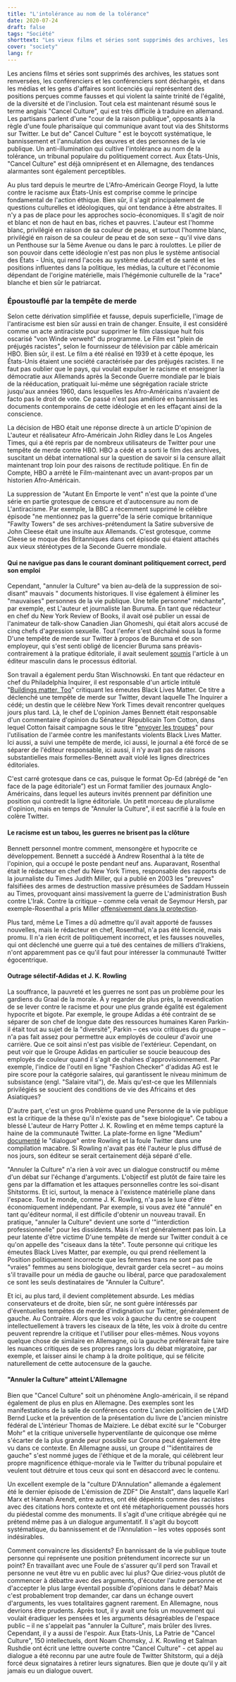 ```yaml
---
title: "L'intolérance au nom de la tolérance"
date: 2020-07-24
draft: false
tags: "Société"
shorttext: "Les vieux films et séries sont supprimés des archives, les statues sont renversées, les conférenciers et les conférenciers sont déchargés et les gens sont libérés dans les médias et les entreprises ..."
cover: "society"
lang: fr
---
```


Les anciens films et séries sont supprimés des archives, les statues sont renversées, les conférenciers et les conférenciers sont déchargés, et dans les médias et les gens d'affaires sont licenciés qui représentent des positions perçues comme fausses et qui violent la sainte trinité de l'égalité, de la diversité et de l'inclusion. Tout cela est maintenant résumé sous le terme anglais "Cancel Culture", qui est très difficile à traduire en allemand. Les partisans parlent d'une "cour de la raison publique", opposants à la règle d'une foule pharisaïque qui communique avant tout via des Shitstorms sur Twitter. Le but de" Cancel Culture " est le boycott systématique, le bannissement et l'annulation des œuvres et des personnes de la vie publique. Un anti-illumination qui cultive l'intolérance au nom de la tolérance, un tribunal populaire du politiquement correct. Aux États-Unis, "Cancel Culture" est déjà omniprésent et en Allemagne, des tendances alarmantes sont également perceptibles.

Au plus tard depuis le meurtre de L'Afro-Américain George Floyd, la lutte contre le racisme aux États-Unis est comprise comme le principe fondamental de l'action éthique. Bien sûr, il s'agit principalement de questions culturelles et idéologiques, qui ont tendance à être abstraites. Il n'y a pas de place pour les approches socio-économiques. Il s'agit de noir et blanc et non de haut en bas, riches et pauvres. L'auteur est l'homme blanc, privilégié en raison de sa couleur de peau, et surtout l'homme blanc, privilégié en raison de sa couleur de peau et de son sexe – qu'il vive dans un Penthouse sur la 5ème Avenue ou dans le parc à roulottes. Le pilier de son pouvoir dans cette idéologie n'est pas non plus le système antisocial des États - Unis, qui rend l'accès au système éducatif et de santé et les positions influentes dans la politique, les médias, la culture et l'économie dépendant de l'origine matérielle, mais l'hégémonie culturelle de la "race" blanche et bien sûr le patriarcat.

### Époustouflé par la tempête de merde

Selon cette dérivation simplifiée et fausse, depuis superficielle, l'image de l'antiracisme est bien sûr aussi en train de changer. Ensuite, il est considéré comme un acte antiraciste pour supprimer le film classique huit fois oscarisé "von Winde verweht" du programme. Le Film est "plein de préjugés racistes", selon le fournisseur de télévision par câble américain HBO. Bien sûr, il est. Le film a été réalisé en 1939 et à cette époque, les États-Unis étaient une société caractérisée par des préjugés racistes. Il ne faut pas oublier que le pays, qui voulait expulser le racisme et enseigner la démocratie aux Allemands après la Seconde Guerre mondiale par le biais de la rééducation, pratiquait lui-même une ségrégation raciale stricte jusqu'aux années 1960, dans lesquelles les Afro-Américains n'avaient de facto pas le droit de vote. Ce passé n'est pas amélioré en bannissant les documents contemporains de cette idéologie et en les effaçant ainsi de la conscience.

La décision de HBO était une réponse directe à un article D'opinion de L'auteur et réalisateur Afro-Américain John Ridley dans le Los Angeles Times, qui a été repris par de nombreux utilisateurs de Twitter pour une tempête de merde contre HBO. HBO a cédé et a sorti le film des archives, suscitant un débat international sur la question de savoir si la censure allait maintenant trop loin pour des raisons de rectitude politique. En fin de Compte, HBO a arrêté le Film-maintenant avec un avant-propos par un historien Afro-Américain.

La suppression de "Autant En Emporte le vent" n'est que la pointe d'une série en partie grotesque de censure et d'autocensure au nom de L'antiracisme. Par exemple, la BBC a récemment supprimé le célèbre épisode "ne mentionnez pas la guerre"de la série comique britannique "Fawlty Towers" de ses archives-prétendument la Satire subversive de John Cleese était une insulte aux Allemands. C'est grotesque, comme Cleese se moque des Britanniques dans cet épisode qui étaient attachés aux vieux stéréotypes de la Seconde Guerre mondiale.

#### Qui ne navigue pas dans le courant dominant politiquement correct, perd son emploi

Cependant, "annuler la Culture" va bien au-delà de la suppression de soi-disant" mauvais " documents historiques. Il vise également à éliminer les "mauvaises" personnes de la vie publique. Une telle personne" méchante", par exemple, est L'auteur et journaliste Ian Buruma. En tant que rédacteur en chef du New York Review of Books, il avait osé publier un essai de l'animateur de talk-show Canadien Jian Ghomeshi, qui était alors accusé de cinq chefs d'agression sexuelle. Tout l'enfer s'est déchaîné sous la forme D'une tempête de merde sur Twitter à propos de Buruma et de son employeur, qui s'est senti obligé de licencier Buruma sans préavis-contrairement à la pratique éditoriale, il avait seulement [soumis](https://www.nytimes.com/2018/09/25/opinion/ian-buruma-jian-ghomeshi.html "The Perils of Publishing in a #MeToo Moment") l'article à un éditeur masculin dans le processus éditorial.

Son travail a également perdu Stan Wischnowski. En tant que rédacteur en chef du Philadelphia Inquirer, il est responsable d'un article intitulé "[Buildings matter, Too](https://www.marketwatch.com/story/black-lives-matter-buildings-matter-too-editor-loses-job-over-that-headline-2020-06-07 "Buildings Matter, Too: Top editor resigns over headline, as newspaper disavows its ‘riff’ on Black Lives Matter")" critiquant les émeutes Black Lives Matter. Ce titre a déclenché une tempête de merde sur Twitter, devant laquelle The Inquirer a cédé; un destin que le célèbre New York Times devait rencontrer quelques jours plus tard. Là, le chef de L'opinion James Bennett était responsable d'un commentaire d'opinion du Sénateur Républicain Tom Cotton, dans lequel Cotton faisait campagne sous le titre "[envoyer les troupes](https://www.nytimes.com/2020/06/03/opinion/tom-cotton-protests-military.html "Tom Cotton: Send In the Troops")" pour l'utilisation de l'armée contre les manifestants violents Black Lives Matter. Ici aussi, a suivi une tempête de merde, ici aussi, le journal a été forcé de se séparer de l'éditeur responsable, ici aussi, il n'y avait pas de raisons substantielles mais formelles-Bennett avait violé les lignes directrices éditoriales.

C'est carré grotesque dans ce cas, puisque le format Op-Ed (abrégé de "en face de la page éditoriale”) est un Format familier des journaux Anglo-Américains, dans lequel les auteurs invités prennent par définition une position qui contredit la ligne éditoriale. Un petit morceau de pluralisme d'opinion, mais en temps de "Annuler la Culture", il est sacrifié à la foule en colère Twitter.

#### Le racisme est un tabou, les guerres ne brisent pas la clôture

Bennett personnel montre comment, mensongère et hypocrite ce développement. Bennett a succédé à Andrew Rosenthal à la tête de l'opinion, qui a occupé le poste pendant neuf ans. Auparavant, Rosenthal était le rédacteur en chef du New York Times, responsable des rapports de la journaliste du Times Judith Miller, qui a publié en 2003 les "preuves" falsifiées des armes de destruction massive présumées de Saddam Hussein au Times, provoquant ainsi massivement la guerre de L'administration Bush contre L'Irak. Contre la critique – comme cela venait de Seymour Hersh, par exemple-Rosenthal a pris Miller [offensivement dans la protection](https://www.thenation.com/article/archive/scoops-and-truth-times/ "Scoops and Truth at the Times").

Plus tard, même Le Times a dû admettre qu'il avait apporté de fausses nouvelles, mais le rédacteur en chef, Rosenthal, n'a pas été licencié, mais promu. Il n'a rien écrit de politiquement incorrect, et les fausses nouvelles, qui ont déclenché une guerre qui a tué des centaines de milliers d'Irakiens, n'ont apparemment pas ce qu'il faut pour intéresser la communauté Twitter égocentrique.

#### Outrage sélectif-Adidas et J. K. Rowling

La souffrance, la pauvreté et les guerres ne sont pas un problème pour les gardiens du Graal de la morale. À y regarder de plus près, la revendication de se lever contre le racisme et pour une plus grande égalité est également hypocrite et bigote. Par exemple, le groupe Adidas a été contraint de se séparer de son chef de longue date des ressources humaines Karen Parkin-il était tout au sujet de la "diversité", Parkin – ces voix critiques du groupe – n'a pas fait assez pour permettre aux employés de couleur d'avoir une carrière. Que ce soit ainsi n'est pas visible de l'extérieur. Cependant, on peut voir que le Groupe Adidas en particulier se soucie beaucoup des employés de couleur quand il s'agit de chaînes d'approvisionnement. Par exemple, l'indice de l'outil en ligne "Fashion Checker" d'adidas AG est le pire score pour la catégorie salaires, qui garantissent le niveau minimum de subsistance (engl. "Salaire vital"), de. Mais qu'est-ce que les Millennials privilégiés se soucient des conditions de vie des Africains et des Asiatiques?

D'autre part, c'est un gros Problème quand une Personne de la vie publique est la critique de la thèse qu'il n'existe pas de "sexe biologique". Ce tabou a blessé L'auteur de Harry Potter J. K. Rowling et en même temps capturé la haine de la communauté Twitter. La plate-forme en ligne "Medium" [documenté](https://medium.com/@rebeccarc/j-k-rowling-and-the-trans-activists-a-story-in-screenshots-78e01dca68d "J. K. Rowling and the trans activists: a story in screenshots") le "dialogue" entre Rowling et la foule Twitter dans une compilation macabre. Si Rowling n'avait pas été l'auteur le plus diffusé de nos jours, son éditeur se serait certainement déjà séparé d'elle.

"Annuler la Culture" n'a rien à voir avec un dialogue constructif ou même d'un débat sur l'échange d'arguments. L'objectif est plutôt de faire taire les gens par la diffamation et les attaques personnelles contre les soi-disant Shitstorms. Et ici, surtout, la menace à l'existence matérielle plane dans l'espace. Tout le monde, comme J. K. Rowling, n'a pas le luxe d'être économiquement indépendant. Par exemple, si vous avez été "annulé" en tant qu'éditeur normal, il est difficile d'obtenir un nouveau travail. En pratique, "annuler la Culture" devient une sorte d '"interdiction professionnelle" pour les dissidents. Mais il n'est généralement pas loin. La peur latente d'être victime D'une tempête de merde sur Twitter conduit à ce qu'on appelle des "ciseaux dans la tête". Toute personne qui critique les émeutes Black Lives Matter, par exemple, ou qui prend réellement la Position politiquement incorrecte que les femmes trans ne sont pas de "vraies" femmes au sens biologique, devrait garder cela secret – au moins s'il travaille pour un média de gauche ou libéral, parce que paradoxalement ce sont les seuls destinataires de "Annuler la Culture".

Et ici, au plus tard, il devient complètement absurde. Les médias conservateurs et de droite, bien sûr, ne sont guère intéressés par d'éventuelles tempêtes de merde d'indignation sur Twitter, généralement de gauche. Au Contraire. Alors que les voix à gauche du centre se coupent intellectuellement à travers les ciseaux de la tête, les voix à droite du centre peuvent reprendre la critique et l'utiliser pour elles-mêmes. Nous voyons quelque chose de similaire en Allemagne, où la gauche préférerait faire taire les nuances critiques de ses propres rangs lors du débat migratoire, par exemple, et laisser ainsi le champ à la droite politique, qui se félicite naturellement de cette autocensure de la gauche.

#### "Annuler la Culture" atteint L'Allemagne

Bien que "Cancel Culture" soit un phénomène Anglo-américain, il se répand également de plus en plus en Allemagne. Des exemples sont les manifestations de la salle de conférences contre L'ancien politicien de L'AfD Bernd Lucke et la prévention de la présentation du livre de L'ancien ministre fédéral de L'intérieur Thomas de Maiziere. Le débat excité sur le "Coburger Mohr" et la critique universelle hyperventilante de quiconque ose même s'écarter de la plus grande peur possible sur Corona peut également être vu dans ce contexte. En Allemagne aussi, un groupe d '"identitaires de gauche" s'est nommé juges de l'éthique et de la morale, qui célèbrent leur propre magnificence éthique-morale via le Twitter du tribunal populaire et veulent tout détruire et tous ceux qui sont en désaccord avec le contenu.

Un excellent exemple de la "culture D'Annulation" allemande a également été le dernier épisode de L'émission de ZDF" Die Anstalt", dans laquelle Karl Marx et Hannah Arendt, entre autres, ont été dépeints comme des racistes avec des citations hors contexte et ont été métaphoriquement poussés hors du piédestal comme des monuments. Il s'agit d'une critique abrégée qui ne prétend même pas à un dialogue argumentatif. Il s'agit du boycott systématique, du bannissement et de l'Annulation – les votes opposés sont indésirables.

Comment convaincre les dissidents? En bannissant de la vie publique toute personne qui représente une position prétendument incorrecte sur un point? En travaillant avec une Foule de s'assurer qu'il perd son Travail et personne ne veut être vu en public avec lui plus? Que diriez-vous plutôt de commencer à débattre avec des arguments, d'écouter l'autre personne et d'accepter le plus large éventail possible d'opinions dans le débat? Mais c'est probablement trop demander, car dans un échange ouvert d'arguments, les vues totalitaires gagnent rarement. En Allemagne, nous devrions être prudents. Après tout, il y avait une fois un mouvement qui voulait éradiquer les pensées et les arguments désagréables de l'espace public – il ne s'appelait pas "annuler la Culture", mais brûler des livres. Cependant, il y a aussi de l'espoir. Aux Etats-Unis, La Patrie de "Cancel Culture", 150 intellectuels, dont Noam Chomsky, J. K. Rowling et Salman Rushdie ont écrit une lettre ouverte contre "Cancel Culture" - cet appel au dialogue a été reconnu par une autre foule de Twitter Shitstorm, qui a déjà forcé deux signataires à retirer leurs signatures. Bien que je doute qu'il y ait jamais eu un dialogue ouvert.
